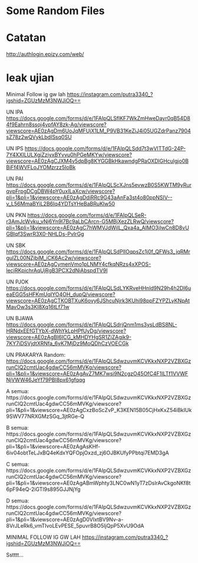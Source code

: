 # Some Random Files

# Catatan
http://authlogin.epizy.com/web/

# leak ujian
Minimal Follow ig gw lah
https://instagram.com/putra3340_?igshid=ZGUzMzM3NWJiOQ==

UN IPA 
https://docs.google.com/forms/d/e/1FAIpQLSflKF7WkZmHweDayr0qB54D84f9Eahrn8ssoj4vpfAY8zk-Ag/viewscore?viewscore=AE0zAgDm6UoJqMFUjX1LM_P9VB31KeZiJ4i05UGZdrPanz7904sZ78z2wQVykLbdISsq0SU

UN IPS
https://docs.google.com/forms/d/e/1FAIpQLSdd7t3wVITTdG-24P-7Y4XXILULXgiZzjyxBYvvu0hPGeMKYw/viewscore?viewscore=AE0zAgCJXM4v5dpBg8KYGGBkHkawndgPRaOXDlGHculgjo0BBiFf4WVFLoJYOMzrzz5IoBk

UN PAI
https://docs.google.com/forms/d/e/1FAIpQLScXJns5evwzB0S5KWTM9yRurqvpFrpgDCgDBW4pY0uxILaXcw/viewscore?pli=1&pli=1&viewscore=AE0zAgDdiRRc9G43aAnFa3st4o80ppNSIV--v_L56MmaBYiL2B6Iq4YDTsYHeBaBRuKlw50

UN PKN
https://docs.google.com/forms/d/e/1FAIpQLSeR-r3AmJcWvku_vNj6Yn9l7Bc9aLbCArcn-G5MBjXezZLRwQ/viewscore?pli=1&pli=1&viewscore=AE0zAgC7hWMVJdWilL_Qxa4a_AIMO3jIwCn8D8vUGBIqf3SwrR3X0-NHLDs-PvIrGg

UN SBK
https://docs.google.com/forms/d/e/1FAIpQLSdPlIOqpsZc1j0f_QFWs3_jqRMrgulZL00NZjbiM_iCK6Ac2w/viewscore?viewscore=AE0zAgCymenVmo1pLNMY4cfkqNRzs4xXPOS-lecjRKpichrAqUjRgB3PCX2dNiAbspdTV9I

UN PJOK
https://docs.google.com/forms/d/e/1FAIpQLSdLYKRveHHnld9N29h4h2DI6ueaEGG5sHFKmUqIYO4OH_dupQ/viewscore?viewscore=AE0zAgCTKOBTXuK6ovy6JShcuNjrk3KUhi98ppFZYPZLyKNpAtMavOw3s3KI8Xq16tLf71w

UN BJAWA
https://docs.google.com/forms/d/e/1FAIpQLSdrjQnm1ms3ysLdBS8NL-HRNdxEEfGTYbX-dWhYkLpHPfUyDg/viewscore?viewscore=AE0zAgBI6ICG_kMHDYHgSR1ZjZAgjk9-7KY7iDSVjdtXRNfa_6vK7MjDz9MoQDhCzVOECGk

UN PRAKARYA
Random:
https://docs.google.com/forms/d/e/1FAIpQLSdwzuvmKCVKkxNXP2VZBXGzrunClQ2cmtUac4gdwCC56mMVKg/viewscore?pli=1&pli=1&viewscore=AE0zAgAvZ7MK7wsi9N2cgzO45OfC4F1ILTf1VVWFNjVWW46JeYf79PBl8px61gfqqg
<p>A semua:
https://docs.google.com/forms/d/e/1FAIpQLSdwzuvmKCVKkxNXP2VZBXGzrunClQ2cmtUac4gdwCC56mMVKg/viewscore?pli=1&pli=1&viewscore=AE0zAgCxzBoScZvP_K3KEN15B05CjHxKxZ54iBkIUk9SWV77NRXGMzSGq_3jtRGe-Q
<p>B semua:
https://docs.google.com/forms/d/e/1FAIpQLSdwzuvmKCVKkxNXP2VZBXGzrunClQ2cmtUac4gdwCC56mMVKg/viewscore?pli=1&pli=1&viewscore=AE0zAgAsKHf-6iv04obtTeLJxBQ4eKdxYQFOpjOxzd_zj6OJBKUfyPPbtqi7EMD3gA
<p>C semua:
https://docs.google.com/forms/d/e/1FAIpQLSdwzuvmKCVKkxNXP2VZBXGzrunClQ2cmtUac4gdwCC56mMVKg/viewscore?pli=1&pli=1&viewscore=AE0zAgABmWphty3LNC0wN1yT7zDslrAvCkgoNKf8t6pF94eQ-2iGTl9s895GJJNjYg
<p>D semua:
  https://docs.google.com/forms/d/e/1FAIpQLSdwzuvmKCVKkxNXP2VZBXGzrunClQ2cmtUac4gdwCC56mMVKg/viewscore?pli=1&pli=1&viewscore=AE0zAgD0VIxtBV9Nv-a-8VrJLeRk6_vmTIvoLEvPESE_5puvrB8O5IjQpP5XvU9OdA

MINIMAL FOLLOW IG GW LAH
https://instagram.com/putra3340_?igshid=ZGUzMzM3NWJiOQ==

<p><p><p><p><p><p><p><p><p><p><p><p>Sstttt...
